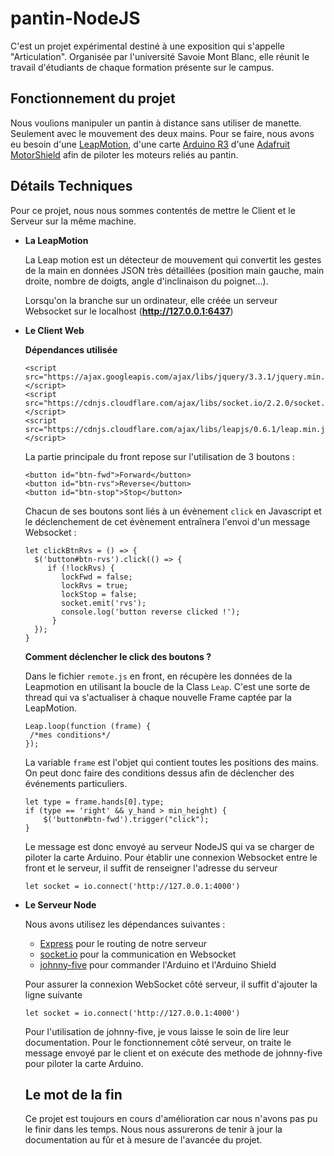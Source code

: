 # pantin-NodeJS

C'est un projet expérimental destiné à une exposition qui s'appelle "Articulation". Organisée par l'université Savoie Mont Blanc, elle réunit le travail d'étudiants de chaque formation présente sur le campus.

## Fonctionnement du projet
Nous voulions manipuler un pantin à distance sans utiliser de manette. Seulement avec le mouvement des deux mains. 
Pour se faire, nous avons eu besoin d'une [LeapMotion](https://www.leapmotion.com/), d'une carte [Arduino R3](https://fr.wikipedia.org/wiki/Arduino) d'une [Adafruit MotorShield](https://learn.adafruit.com/adafruit-motor-shield/overview) afin de piloter les moteurs reliés au pantin.

## Détails Techniques
Pour ce projet, nous nous sommes contentés de mettre le Client et le Serveur sur la même machine.

- **La LeapMotion**

  La Leap motion est un détecteur de mouvement qui convertit les gestes de la main en données JSON très détaillées (position main gauche, main droite, nombre de doigts, angle d'inclinaison du poignet...).

  Lorsqu'on la branche sur un ordinateur, elle créée un serveur Websocket sur le localhost (**http://127.0.0.1:6437**)

- **Le Client Web**

  **Dépendances utilisée**
  ```
  <script src="https://ajax.googleapis.com/ajax/libs/jquery/3.3.1/jquery.min.js"></script>
  <script src="https://cdnjs.cloudflare.com/ajax/libs/socket.io/2.2.0/socket.io.dev.js"></script>
  <script src="https://cdnjs.cloudflare.com/ajax/libs/leapjs/0.6.1/leap.min.js"></script>
  ```
  
  La partie principale du front repose sur l'utilisation de 3 boutons :
  
  ```
  <button id="btn-fwd">Forward</button>
  <button id="btn-rvs">Reverse</button>
  <button id="btn-stop">Stop</button>
  ```
  Chacun de ses boutons sont liés à un évènement ```click``` en Javascript et le déclenchement de cet évènement entraînera l'envoi d'un message Websocket :
  
   ```
   let clickBtnRvs = () => {
     $('button#btn-rvs').click(() => {
        if (!lockRvs) {
           lockFwd = false;
           lockRvs = true;
           lockStop = false;
           socket.emit('rvs');
           console.log('button reverse clicked !');
         }
     });
  }
  ```
  **Comment déclencher le click des boutons ?**
  
  Dans le fichier ```remote.js``` en front, en récupère les données de la Leapmotion en utilisant la boucle de la Class ```Leap```. C'est une sorte de thread qui va s'actualiser à chaque nouvelle Frame captée par la LeapMotion.
  ```
  Leap.loop(function (frame) {
   /*mes conditions*/
  });
  ```
  La variable ```frame``` est l'objet qui contient toutes les positions des mains. On peut donc faire des conditions dessus afin de déclencher des événements particuliers.
  ```
  let type = frame.hands[0].type;
  if (type == 'right' && y_hand > min_height) {
      $('button#btn-fwd').trigger("click");
  }
  ```

  Le message est donc envoyé au serveur NodeJS qui va se charger de piloter la carte Arduino.
Pour établir une connexion Websocket entre le front et le serveur, il suffit de renseigner l'adresse du serveur
  ```
  let socket = io.connect('http://127.0.0.1:4000')
  ```
  

- **Le Serveur Node**

  Nous avons utilisez les dépendances suivantes :
  - [Express](https://expressjs.com/fr/) pour le routing de notre serveur
  - [socket.io](https://socket.io/) pour la communication en Websocket
  - [johnny-five](http://johnny-five.io/) pour commander l'Arduino et l'Arduino Shield
  
  Pour assurer la connexion WebSocket côté serveur, il suffit d'ajouter la ligne suivante
  ```
  let socket = io.connect('http://127.0.0.1:4000')
  ```
  Pour l'utilisation de johnny-five, je vous laisse le soin de lire leur documentation.
Pour le fonctionnement côté serveur, on traite le message envoyé par le client et on exécute des methode de johnny-five pour piloter la carte Arduino. 

  ## Le mot de la fin
  Ce projet est toujours en cours d'amélioration car nous n'avons pas pu le finir dans les temps. Nous nous assurerons de tenir à jour la documentation au fûr et à mesure de l'avancée du projet.
